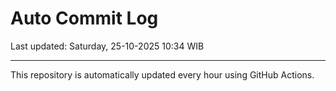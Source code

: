 # Auto Commit Log

Last updated: Saturday, 25-10-2025 10:34 WIB

---

This repository is automatically updated every hour using GitHub Actions.

